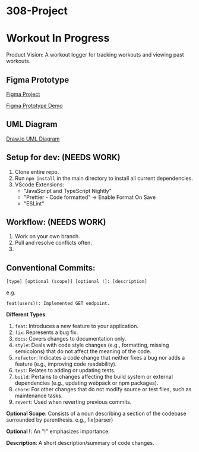 # 308-Project

# Workout In Progress
Product Vision: A workout logger for tracking workouts and viewing past workouts.

## Figma Prototype
[Figma Project](https://www.figma.com/design/40heWTG7s883OhvNfuJlLm/pmotter's-team-library?node-id=0-1&t=s2ZUUt3js5H2pfjs-1)

[Figma Prototype Demo](https://www.figma.com/proto/40heWTG7s883OhvNfuJlLm/pmotter's-team-library?node-id=3317-2&p=f&t=qPZslnocKgtIEETe-1&scaling=scale-down&content-scaling=fixed&page-id=0%3A1&starting-point-node-id=3317%3A2)

## UML Diagram
[Draw.io UML Diagram](https://viewer.diagrams.net/?tags=%7B%7D&lightbox=1&highlight=0000ff&layers=1&nav=1&title=UML%20Diagram#Uhttps%3A%2F%2Fdrive.google.com%2Fuc%3Fid%3D1ltDPBsD1gQQ0TONN-j8DJo3RjuxZuwwO%26export%3Ddownload)

## Setup for dev: (NEEDS WORK)
1. Clone entire repo.
2. Run ```npm install``` in the main directory to install all current dependencies.
3. VScode Extensions:
    - "JavaScript and TypeScript Nightly"
    - "Prettier - Code formatted" -> Enable Format On Save
    - "ESLint" 

## Workflow: (NEEDS WORK)
1. Work on your own branch.
2. Pull and resolve conflicts often.
3. 

## Conventional Commits:
```
[type] [optional (scope)] [optional !]: [description]
```
e.g.
```
feat(users)!: Implemented GET endpoint.
```
**Different Types**:
 
1. ```feat```: Introduces a new feature to your application.
2. ```fix```: Represents a bug fix.
3. ```docs```: Covers changes to documentation only.
4. ```style```: Deals with code style changes (e.g., formatting, missing semicolons) that do not affect the meaning of the code.
5. ```refactor```: Indicates a code change that neither fixes a bug nor adds a feature (e.g., improving code readability).
6. ```test```: Relates to adding or updating tests.
7. ```build```: Pertains to changes affecting the build system or external dependencies (e.g., updating webpack or npm packages).
8. ```chore```: For other changes that do not modify source or test files, such as maintenance tasks.
9. ```revert```: Used when reverting previous commits.

**Optional Scope**: Consists of a noun describing a section of the codebase surrounded by parenthesis. e.g., fix(parser)

**Optional !**: An "!" emphasizes importance.

**Description**: A short description/summary of code changes.
